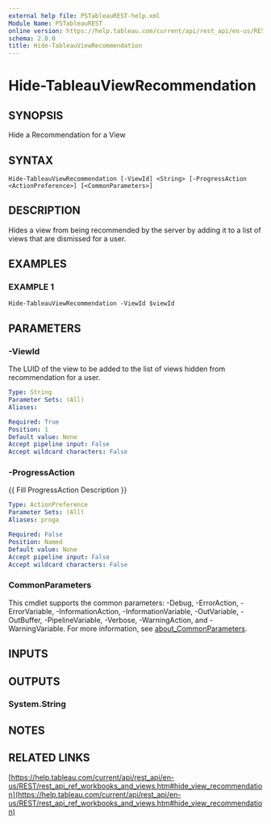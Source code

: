 ```yaml
---
external help file: PSTableauREST-help.xml
Module Name: PSTableauREST
online version: https://help.tableau.com/current/api/rest_api/en-us/REST/rest_api_ref_workbooks_and_views.htm#hide_view_recommendation
schema: 2.0.0
title: Hide-TableauViewRecommendation
---
```


# Hide-TableauViewRecommendation

## SYNOPSIS
Hide a Recommendation for a View

## SYNTAX

```
Hide-TableauViewRecommendation [-ViewId] <String> [-ProgressAction <ActionPreference>] [<CommonParameters>]
```

## DESCRIPTION
Hides a view from being recommended by the server by adding it to a list of views that are dismissed for a user.

## EXAMPLES

### EXAMPLE 1
```
Hide-TableauViewRecommendation -ViewId $viewId
```

## PARAMETERS

### -ViewId
The LUID of the view to be added to the list of views hidden from recommendation for a user.

```yaml
Type: String
Parameter Sets: (All)
Aliases:

Required: True
Position: 1
Default value: None
Accept pipeline input: False
Accept wildcard characters: False
```

### -ProgressAction
{{ Fill ProgressAction Description }}

```yaml
Type: ActionPreference
Parameter Sets: (All)
Aliases: proga

Required: False
Position: Named
Default value: None
Accept pipeline input: False
Accept wildcard characters: False
```

### CommonParameters
This cmdlet supports the common parameters: -Debug, -ErrorAction, -ErrorVariable, -InformationAction, -InformationVariable, -OutVariable, -OutBuffer, -PipelineVariable, -Verbose, -WarningAction, and -WarningVariable. For more information, see [about_CommonParameters](http://go.microsoft.com/fwlink/?LinkID=113216).

## INPUTS

## OUTPUTS

### System.String
## NOTES

## RELATED LINKS

[https://help.tableau.com/current/api/rest_api/en-us/REST/rest_api_ref_workbooks_and_views.htm#hide_view_recommendation](https://help.tableau.com/current/api/rest_api/en-us/REST/rest_api_ref_workbooks_and_views.htm#hide_view_recommendation)

